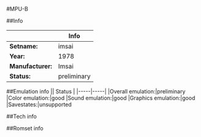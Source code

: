 #MPU-B

##Info

||Info|
|-----|-----|
|**Setname:**|imsai
|**Year:**|1978
|**Manufacturer:**|Imsai
|**Status:**|preliminary

##Emulation info
|| Status |
|-----|-----|
|Overall emulation:|preliminary
|Color emulation:|good
|Sound emulation:|good
|Graphics emulation:|good
|Savestates:|unsupported

##Tech info

##Romset info

<!--- START OF EDITED COMMENT DO NOT TOUCH TEXT ABOVE-->
